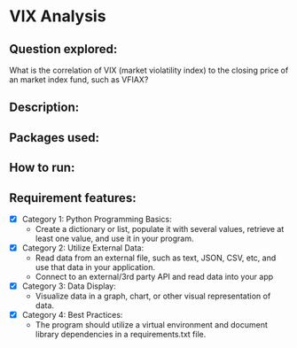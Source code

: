 # VIX Analysis

## Question explored:
  What is the correlation of VIX (market violatility index) to the closing price of an market index fund, such as VFIAX? 

## Description:

## Packages used:

## How to run:

## Requirement features:
  - [x] Category 1: Python Programming Basics: 
    - Create a dictionary or list, populate it with several values, retrieve at least one value, and use it in your program.
  - [x] Category 2: Utilize External Data:
    - Read data from an external file, such as text, JSON, CSV, etc, and use that data in your application.
    - Connect to an external/3rd party API and read data into your app
  - [x] Category 3: Data Display:
    - Visualize data in a graph, chart, or other visual representation of data.
  - [x] Category 4: Best Practices:
    - The program should utilize a virtual environment and document library dependencies in a requirements.txt file.
